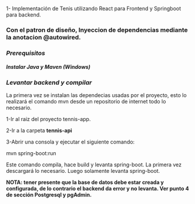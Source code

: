 1- Implementación  de Tenis  utilizando React para Frontend y Springboot para backend.
###  Con el patron de diseño, Inyeccion de dependencias mediante la anotacion @autowired.


### *Prerequisitos*
##### Instalar Java y Maven (Windows)
### *Levantar backend y compilar*

La primera vez se instalan las dependecias usadas por el proyecto, esto lo realizará el comando mvn desde un repositorio de internet todo lo necesario.

1-Ir al raiz del proyecto tennis-app.

2-Ir a la carpeta **tennis-api**

3-Abrir una consola y ejecutar el siguiente comando:

mvn spring-boot:run

Este comando compila, hace build y levanta spring-boot. La primera vez descargará lo necesario. Luego solamente levanta spring-boot.

**NOTA: tener presente que la base de datos debe estar creada y configurada, de lo contrario el backend da error y no levanta. Ver punto 4 de sección Postgresql y pgAdmin.**





